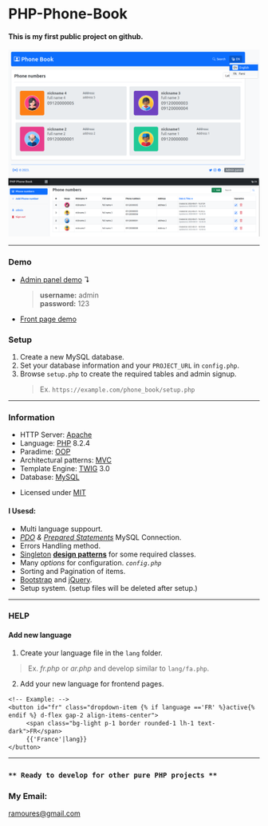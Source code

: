 # PHP-Phone-Book
#### This is my first public project on github. 

[<img src="screenshot.png">](https://awaweb.ir/projects/free/php_phone_book)
[<img src="screenshot2.png">](https://awaweb.ir/projects/free/php_phone_book/admin)

___
### Demo
+ [Admin panel demo](https://awaweb.ir/projects/free/php_phone_book/admin) &#8628;
     > **username:** admin<br> 
     > **password:** 123  
+ [Front page demo](https://awaweb.ir/projects/free/php_phone_book)

### Setup

1. Create a new MySQL database.
2. Set your database information and your `PROJECT_URL` in `config.php`.
3. Browse `setup.php` to create the required tables and admin signup.
   > Ex. `https://example.com/phone_book/setup.php`

___
### Information
+ HTTP Server: [Apache](https://httpd.apache.org/) 
+ Language: [PHP](https://www.php.net/) 8.2.4
+ Paradime: [OOP](https://en.wikipedia.org/wiki/Object-oriented_programming)
+ Architectural patterns: [MVC](https://en.wikipedia.org/wiki/Model%E2%80%93view%E2%80%93controller)
+ Template Engine: [TWIG](https://twig.symfony.com/) 3.0
+ Database: [MySQL](https://www.mysql.com/)
* Licensed under [MIT](https://github.com/ramoures/PHP-Phone-Book/blob/main/LICENSE)

#### I Usesd:
+ Multi language suppourt.
+  *[PDO](https://www.php.net/manual/en/book.pdo.php) & [Prepared Statements](https://www.php.net/manual/en/mysqli.quickstart.prepared-statements.php)* MySQL Connection.
+ Errors Handling method.
+ [Singleton](https://en.wikipedia.org/wiki/Singleton_pattern) [**design patterns**](https://en.wikipedia.org/wiki/Design_Patterns) for some required classes.
+ Many *options* for configuration. *`config.php`*
+ Sorting and Pagination of items.
+ [Bootstrap](https://getbootstrap.com/) and [jQuery](https://jquery.com/).
+ Setup system. (setup files will be deleted after setup.)
___
### HELP
#### Add new language
1. Create your language file in the `lang` folder.
>Ex. *fr.php* or *ar.php* and develop similar to `lang/fa.php`.
2. Add your new language for frontend pages.<br>
```
<!-- Example: -->
<button id="fr" class="dropdown-item {% if language =='FR' %}active{% endif %} d-flex gap-2 align-items-center">
     <span class="bg-light p-1 border rounded-1 lh-1 text-dark">FR</span>
     {{'France'|lang}}
</button>
```
____

### ``** Ready to develop for other pure PHP projects **``



### My Email:
ramoures@gmail.com
